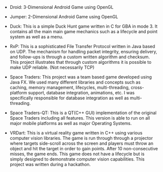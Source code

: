 * Droid: 3-Dimensional Android Game using OpenGL

* Jumper: 2-Dimensional Android Game using OpenGL
* Duck: This is a simple Duck Hunt game written in C for GBA in mode 3. It contains all the main main game mechanics such as a lifecycle and point system as well as a menu.
* RxP: This is a sophisticated File Transfer Protocol written in Java based on UDP. The mechanism for handling packet integrity, ensuring delivery, and follow-ups is through a custom written algorithm and checksum. This project illustrates that through custom algorithms it is possible to make UDP reliable. (Not necessarily TCP)
* Space Traders: This project was a team based game developed using Java FX. We used many different libraries and concepts such as caching, memory management, lifecycles, multi-threading, cross-platform support, database integration, animations, etc. I was specifically responsible for database integration as well as multi-threading.
* Space Traders-QT: This is a QT(C++ GUI) implementation of the original Space Traders including all features. This version is able to run on all major mobile platforms as well as major Operating Systems.
* VRDart: This is a virtual reality game written in C++ using various computer vision libraries. The game is run through through a projector where targets side-scroll across the screen and players must throw an object and hit the target in order to gain points. After 10 non-consecutive misses, the game ends. This game does not have a lifecycle but is simply designed to demonstrate computer vision capabilities. This project was written during a hackathon.

